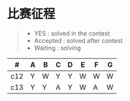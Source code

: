 # 比赛征程
> * YES : solved in the contest
> * Accepted : solved after contest
> * Waiting : solving


  \# |  A  |  B  |  C  |  D  |  E  |  F  |  G  
---|---|---|---|---|---|---|---
|c12| Y | W | Y | Y | W | W | W
|c13| Y | Y | A | Y | W | A | W
